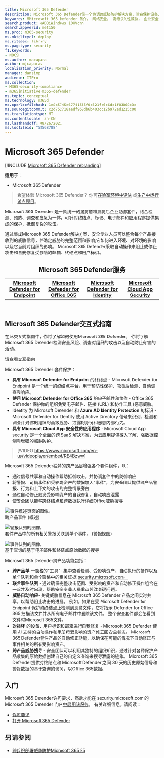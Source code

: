 ```yaml
---
title: Microsoft 365 Defender
description: Microsoft 365 Defender是一个协调的威胁防护解决方案，旨在保护设备、标识、数据和应用程序
keywords: MMicrosoft 365 Defender 简介， 网络安全， 高级永久性威胁， 企业安全， 设备， 设备， 标识， 用户， 数据， 应用程序， 事件， 自动调查和修正， 高级搜寻
search.product: eADQiWindows 10XVcnh
search.appverid: met150
ms.prod: m365-security
ms.mktglfcycl: deploy
ms.sitesec: library
ms.pagetype: security
f1.keywords:
- NOCSH
ms.author: macapara
author: mjcaparas
localization_priority: Normal
manager: dansimp
audience: ITPro
ms.collection:
- M365-security-compliance
- m365initiative-m365-defender
ms.topic: conceptual
ms.technology: m365d
ms.openlocfilehash: 1e8b5745e67741535f0c521fc6c6dc1f83868b3c
ms.sourcegitcommit: c2d752718aedf958db6b403cc12b972ed1215c00
ms.translationtype: MT
ms.contentlocale: zh-CN
ms.lasthandoff: 08/26/2021
ms.locfileid: "58568788"
---
```

# <a name="microsoft-365-defender"></a>Microsoft 365 Defender

[!INCLUDE [Microsoft 365 Defender rebranding](../includes/microsoft-defender.md)]


**适用于：**
- Microsoft 365 Defender

> 希望体验 Microsoft 365 Defender？ 你可[在验室环境中评估](m365d-evaluation.md?ocid=cx-docs-MTPtriallab) 或[生产中运行试点项目](m365d-pilot.md?ocid=cx-evalpilot)。
>

Microsoft 365 Defender 是一款统一的漏洞前和漏洞后企业防御套件，结合检测、预防、调查和应急为一体，可针对终结点、标识、电子邮件和应用程序提供集成的保护，抵御复杂的攻击。

通过集成Microsoft 365 Defender解决方案，安全专业人员可以整合每个产品接收到的威胁信号，并确定威胁的完整范围和影响;它如何进入环境、对环境的影响以及它当前对组织的影响。 Microsoft 365 Defender采取自动操作来阻止或停止攻击和自我修复受影响的邮箱、终结点和用户标识。  


<center><h2>Microsoft 365 Defender服务</center></h2>
<table><tr><td><center><b><a href="/windows/security/threat-protection/microsoft-defender-atp/microsoft-defender-advanced-threat-protection"><b>Microsoft Defender for Endpoint</b></center></a></td>
<td><center><b><a href="/office365/securitycompliance/office-365-atp"><b>Microsoft Defender for Office 365</b></center></a></td>
<td><center><b><a href="/azure-advanced-threat-protection/"><b>Microsoft Defender for Identity</b></a></center></td>
<td><center><b><a href="/cloud-app-security/"><b>Microsoft Cloud App Security</b></a></center></td>
</tr>
</table>
<br>

## <a name="microsoft-365-defender-interactive-guide"></a>Microsoft 365 Defender交互式指南

在此交互式指南中，你将了解如何使用Microsoft 365 Defender。 你将了解Microsoft 365 Defender检测安全风险、调查对组织的攻击以及自动防止有害的活动。

[请查看交互指南](https://aka.ms/M365Defender-InteractiveGuide)



Microsoft 365 Defender 套件保护： 
- **具有 Microsoft Defender for Endpoint** 的终结点 - Microsoft Defender for Endpoint 是一个统一的终结点平台，用于预防性保护、攻破后检测、自动调查和响应。 
- **使用 Microsoft Defender for Office 365** 的电子邮件和协作 - Office 365 Defender 保护你的组织免受电子邮件、链接 (URL) 和协作工具 (恶意威胁。 
- Identity 为 Microsoft Defender 和 **Azure AD Identity Protection** 的标识 - Microsoft Defender for Identity 使用 Active Directory 信号来识别、检测和调查针对你的组织的高级威胁、泄露的身份和恶意内部行为。 
- **具有 Microsoft Cloud App 安全性的应用程序** - Microsoft Cloud App security 是一个全面的跨 SaaS 解决方案，为云应用提供深入了解、强数据控制和增强的威胁防护。 

>[!VIDEO https://www.microsoft.com/en-us/videoplayer/embed/RE4Bzww] 

Microsoft 365 Defender独特的跨产品层增强各个套件组件，以：
- 通过信号共享和自动操作帮助抵御攻击，并协调套件中的防御响应
- 将警报、可疑事件和受影响资产的数据加入"事件"，为安全团队提供跨产品警报、行为和上下文的攻击的完整情景旁白
- 通过自动修正触发受影响资产的自我修复，自动响应泄露
- 使安全团队能够跨终结点和跨数据执行详细Office威胁搜寻

![事件概述页面的图像。](../../media/overview-incident.png) <br>
跨产品事件 (概述) 

![警报队列的图像。](../../media/incident-list.png)<br>
套件产品中的所有相关警报关联到单个事件， (警报视图) 

![事件队列的图像。](../../media/advanced-hunting.png)<br>
基于查询的基于电子邮件和终结点原始数据的搜寻


Microsoft 365 Defender跨产品功能包括： 
- **跨产品单** 一窗格的"工具"- 集中查看检测、受影响资产、自动执行的操作以及单个队列和单个窗格中的相关证据 [security.microsoft.com。](https://security.microsoft.com) 
- **联合事件队列** - 通过确保完整攻击范围、受影响的资产和自动修正操作组合在一起并及时出现，帮助安全专业人员重点关注关键问题。 
- **威胁自动响应**- 关键威胁信息在 Microsoft 365 Defender 产品之间实时共享，以帮助阻止攻击的进展。 例如，如果在受 Microsoft Defender for Endpoint 保护的终结点上检测到恶意文件，它将指示 Defender for Office 365 扫描该文件并从所有电子邮件中删除该文件。 整个安全套件都会在看到文件时Microsoft 365文件。
- **对损坏** 的设备、用户标识和邮箱进行自我修复 - Microsoft 365 Defender 使用 AI 支持的自动操作和手册将受影响的资产修正回安全状态。 Microsoft 365 Defender套件产品的自动修正功能，以确保在可能的情况下自动修正与事件相关的所有受影响资产。
- **跨产品威胁搜寻** - 安全团队可以利用其独特的组织知识，通过针对各种保护产品收集的原始数据创建自己的自定义查询来搜寻泄露的迹象。 Microsoft 365 Defender提供对终结点和 Microsoft Defender 之间 30 天的历史原始信号和警报数据的基于查询的访问，以Office 365数据。 


## <a name="get-started"></a>入门
Microsoft 365 Defender许可要求，然后才能在 security.microsoft.com 的 Microsoft 365 Defender 门户[中启用该服务](https://security.microsoft.com)。 有关详细信息，请阅读：
- [许可要求](prerequisites.md#licensing-requirements)
- [打开 Microsoft 365 Defender](m365d-enable.md)


## <a name="see-also"></a>另请参阅
- [跨组织部署威胁防护Microsoft 365 E5](/microsoft-365/solutions/deploy-threat-protection)
